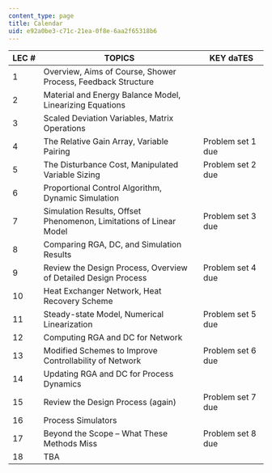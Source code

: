 ```yaml
---
content_type: page
title: Calendar
uid: e92a0be3-c71c-21ea-0f8e-6aa2f65318b6
---
```


| LEC # | TOPICS | KEY daTES |
| --- | --- | --- |
| 1 | Overview, Aims of Course, Shower Process, Feedback Structure | &nbsp; |
| 2 | Material and Energy Balance Model, Linearizing Equations | &nbsp; |
| 3 | Scaled Deviation Variables, Matrix Operations | &nbsp; |
| 4 | The Relative Gain Array, Variable Pairing | Problem set 1 due |
| 5 | The Disturbance Cost, Manipulated Variable Sizing | Problem set 2 due |
| 6 | Proportional Control Algorithm, Dynamic Simulation | &nbsp; |
| 7 | Simulation Results, Offset Phenomenon, Limitations of Linear Model | Problem set 3 due |
| 8 | Comparing RGA, DC, and Simulation Results | &nbsp; |
| 9 | Review the Design Process, Overview of Detailed Design Process | Problem set 4 due |
| 10 | Heat Exchanger Network, Heat Recovery Scheme | &nbsp; |
| 11 | Steady-state Model, Numerical Linearization | Problem set 5 due |
| 12 | Computing RGA and DC for Network | &nbsp; |
| 13 | Modified Schemes to Improve Controllability of Network | Problem set 6 due |
| 14 | Updating RGA and DC for Process Dynamics | &nbsp; |
| 15 | Review the Design Process (again) | Problem set 7 due |
| 16 | Process Simulators | &nbsp; |
| 17 | Beyond the Scope – What These Methods Miss | Problem set 8 due |
| 18 | TBA |